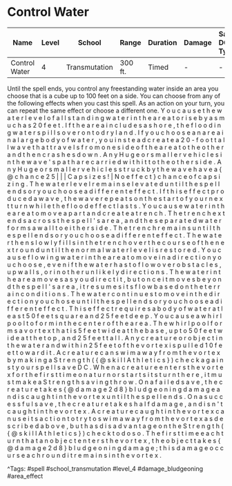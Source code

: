 # Control Water

| Name | Level | School | Range | Duration | Damage | Save DC & Type |
|------|-------|--------|-------|----------|--------|----------------|
| Control Water | 4 | Transmutation | 300 ft. | Timed | - | - |

Until the spell ends, you control any freestanding water inside an area you choose that is a cube up to 100 feet on a side. You can choose from any of the following effects when you cast this spell. As an action on your turn, you can repeat the same effect or choose a different one. Y o u   c a u s e   t h e   w a t e r   l e v e l   o f   a l l   s t a n d i n g   w a t e r   i n   t h e   a r e a   t o   r i s e   b y   a s   m u c h   a s   2 0   f e e t .   I f   t h e   a r e a   i n c l u d e s   a   s h o r e ,   t h e   f l o o d i n g   w a t e r   s p i l l s   o v e r   o n t o   d r y   l a n d .   I f   y o u   c h o o s e   a n   a r e a   i n   a   l a r g e   b o d y   o f   w a t e r ,   y o u   i n s t e a d   c r e a t e   a   2 0 - f o o t   t a l l   w a v e   t h a t   t r a v e l s   f r o m   o n e   s i d e   o f   t h e   a r e a   t o   t h e   o t h e r   a n d   t h e n   c r a s h e s   d o w n .   A n y   H u g e   o r   s m a l l e r   v e h i c l e s   i n   t h e   w a v e ' s   p a t h   a r e   c a r r i e d   w i t h   i t   t o   t h e   o t h e r   s i d e .   A n y   H u g e   o r   s m a l l e r   v e h i c l e s   s t r u c k   b y   t h e   w a v e   h a v e   a   { @ c h a n c e   2 5 | | | C a p s i z e s ! | N o   e f f e c t }   c h a n c e   o f   c a p s i z i n g .   T h e   w a t e r   l e v e l   r e m a i n s   e l e v a t e d   u n t i l   t h e   s p e l l   e n d s   o r   y o u   c h o o s e   a   d i f f e r e n t   e f f e c t .   I f   t h i s   e f f e c t   p r o d u c e d   a   w a v e ,   t h e   w a v e   r e p e a t s   o n   t h e   s t a r t   o f   y o u r   n e x t   t u r n   w h i l e   t h e   f l o o d   e f f e c t   l a s t s . Y o u   c a u s e   w a t e r   i n   t h e   a r e a   t o   m o v e   a p a r t   a n d   c r e a t e   a   t r e n c h .   T h e   t r e n c h   e x t e n d s   a c r o s s   t h e   s p e l l ' s   a r e a ,   a n d   t h e   s e p a r a t e d   w a t e r   f o r m s   a   w a l l   t o   e i t h e r   s i d e .   T h e   t r e n c h   r e m a i n s   u n t i l   t h e   s p e l l   e n d s   o r   y o u   c h o o s e   a   d i f f e r e n t   e f f e c t .   T h e   w a t e r   t h e n   s l o w l y   f i l l s   i n   t h e   t r e n c h   o v e r   t h e   c o u r s e   o f   t h e   n e x t   r o u n d   u n t i l   t h e   n o r m a l   w a t e r   l e v e l   i s   r e s t o r e d . Y o u   c a u s e   f l o w i n g   w a t e r   i n   t h e   a r e a   t o   m o v e   i n   a   d i r e c t i o n   y o u   c h o o s e ,   e v e n   i f   t h e   w a t e r   h a s   t o   f l o w   o v e r   o b s t a c l e s ,   u p   w a l l s ,   o r   i n   o t h e r   u n l i k e l y   d i r e c t i o n s .   T h e   w a t e r   i n   t h e   a r e a   m o v e s   a s   y o u   d i r e c t   i t ,   b u t   o n c e   i t   m o v e s   b e y o n d   t h e   s p e l l ' s   a r e a ,   i t   r e s u m e s   i t s   f l o w   b a s e d   o n   t h e   t e r r a i n   c o n d i t i o n s .   T h e   w a t e r   c o n t i n u e s   t o   m o v e   i n   t h e   d i r e c t i o n   y o u   c h o s e   u n t i l   t h e   s p e l l   e n d s   o r   y o u   c h o o s e   a   d i f f e r e n t   e f f e c t . T h i s   e f f e c t   r e q u i r e s   a   b o d y   o f   w a t e r   a t   l e a s t   5 0   f e e t   s q u a r e   a n d   2 5   f e e t   d e e p .   Y o u   c a u s e   a   w h i r l p o o l   t o   f o r m   i n   t h e   c e n t e r   o f   t h e   a r e a .   T h e   w h i r l p o o l   f o r m s   a   v o r t e x   t h a t   i s   5   f e e t   w i d e   a t   t h e   b a s e ,   u p   t o   5 0   f e e t   w i d e   a t   t h e   t o p ,   a n d   2 5   f e e t   t a l l .   A n y   c r e a t u r e   o r   o b j e c t   i n   t h e   w a t e r   a n d   w i t h i n   2 5   f e e t   o f   t h e   v o r t e x   i s   p u l l e d   1 0   f e e t   t o w a r d   i t .   A   c r e a t u r e   c a n   s w i m   a w a y   f r o m   t h e   v o r t e x   b y   m a k i n g   a   S t r e n g t h   ( { @ s k i l l   A t h l e t i c s } )   c h e c k   a g a i n s t   y o u r   s p e l l   s a v e   D C .   W h e n   a   c r e a t u r e   e n t e r s   t h e   v o r t e x   f o r   t h e   f i r s t   t i m e   o n   a   t u r n   o r   s t a r t s   i t s   t u r n   t h e r e ,   i t   m u s t   m a k e   a   S t r e n g t h   s a v i n g   t h r o w .   O n   a   f a i l e d   s a v e ,   t h e   c r e a t u r e   t a k e s   { @ d a m a g e   2 d 8 }   b l u d g e o n i n g   d a m a g e   a n d   i s   c a u g h t   i n   t h e   v o r t e x   u n t i l   t h e   s p e l l   e n d s .   O n   a   s u c c e s s f u l   s a v e ,   t h e   c r e a t u r e   t a k e s   h a l f   d a m a g e ,   a n d   i s n ' t   c a u g h t   i n   t h e   v o r t e x .   A   c r e a t u r e   c a u g h t   i n   t h e   v o r t e x   c a n   u s e   i t s   a c t i o n   t o   t r y   t o   s w i m   a w a y   f r o m   t h e   v o r t e x   a s   d e s c r i b e d   a b o v e ,   b u t   h a s   d i s a d v a n t a g e   o n   t h e   S t r e n g t h   ( { @ s k i l l   A t h l e t i c s } )   c h e c k   t o   d o   s o .   T h e   f i r s t   t i m e   e a c h   t u r n   t h a t   a n   o b j e c t   e n t e r s   t h e   v o r t e x ,   t h e   o b j e c t   t a k e s   { @ d a m a g e   2 d 8 }   b l u d g e o n i n g   d a m a g e ;   t h i s   d a m a g e   o c c u r s   e a c h   r o u n d   i t   r e m a i n s   i n   t h e   v o r t e x .

^Tags: #spell #school_transmutation #level_4 #damage_bludgeoning #area_effect